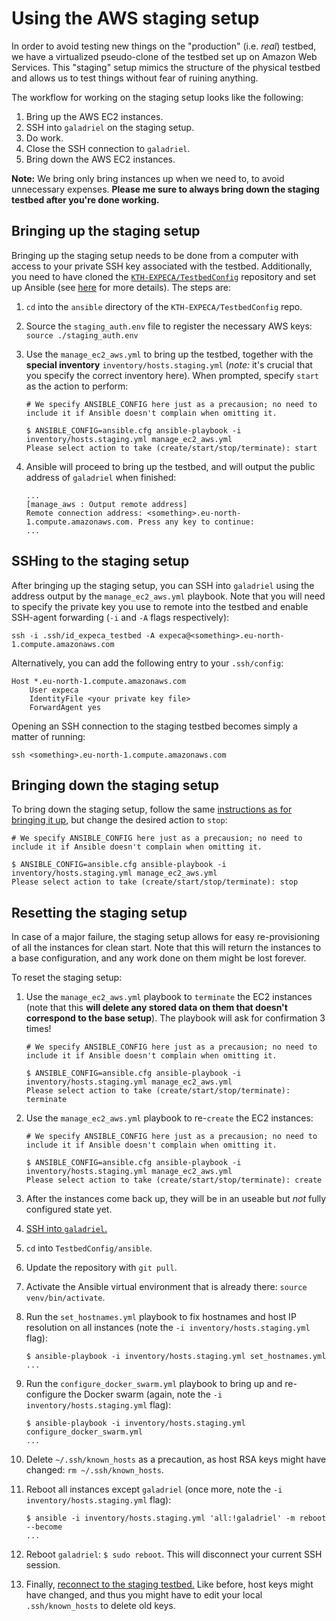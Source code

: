 # Using the AWS staging setup

In order to avoid testing new things on the "production" (i.e. *real*) testbed, we have a virtualized pseudo-clone of the testbed set up on Amazon Web Services.
This "staging" setup mimics the structure of the physical testbed and allows us to test things without fear of ruining anything.

The workflow for working on the staging setup looks like the following:

1. Bring up the AWS EC2 instances.
2. SSH into `galadriel` on the staging setup.
3. Do work.
4. Close the SSH connection to `galadriel`.
5. Bring down the AWS EC2 instances.

**Note:** We bring only bring instances up when we need to, to avoid unnecessary expenses.
**Please me sure to always bring down the staging testbed after you're done working.**

## Bringing up the staging setup

Bringing up the staging setup needs to be done from a computer with access to your private SSH key associated with the testbed.
Additionally, you need to have cloned the [`KTH-EXPECA/TestbedConfig`](http://github.com/KTH-EXPECA/TestbedConfig) repository and set up Ansible (see [here](/tutorials/ansible) for more details).
The steps are:

1. `cd` into the `ansible` directory of the `KTH-EXPECA/TestbedConfig` repo.
2. Source the `staging_auth.env` file to register the necessary AWS keys: `source ./staging_auth.env`
3. Use the `manage_ec2_aws.yml` to bring up the testbed, together with the **special inventory** `inventory/hosts.staging.yml` (*note:* it's crucial that you specify the correct inventory here).
   When prompted, specify `start` as the action to perform:

    ``` console
    # We specify ANSIBLE_CONFIG here just as a precausion; no need to include it if Ansible doesn't complain when omitting it.

    $ ANSIBLE_CONFIG=ansible.cfg ansible-playbook -i inventory/hosts.staging.yml manage_ec2_aws.yml 
    Please select action to take (create/start/stop/terminate): start
    ```

4. Ansible will proceed to bring up the testbed, and will output the public address of `galadriel` when finished:

    ``` text
    ...
    [manage_aws : Output remote address]
    Remote connection address: <something>.eu-north-1.compute.amazonaws.com. Press any key to continue:
    ...
    ```

## SSHing to the staging setup

After bringing up the staging setup, you can SSH into `galadriel` using the address output by the `manage_ec2_aws.yml` playbook.
Note that you will need to specify the private key you use to remote into the testbed and enable SSH-agent forwarding (`-i` and `-A` flags respectively):

``` console
ssh -i .ssh/id_expeca_testbed -A expeca@<something>.eu-north-1.compute.amazonaws.com
```

Alternatively, you can add the following entry to your `.ssh/config`:

```text
Host *.eu-north-1.compute.amazonaws.com
    User expeca
    IdentityFile <your private key file>
    ForwardAgent yes
```

Opening an SSH connection to the staging testbed becomes simply a matter of running:

```console
ssh <something>.eu-north-1.compute.amazonaws.com
```

## Bringing down the staging setup

To bring down the staging setup, follow the same [instructions as for bringing it up](#bringing-up-the-staging-setup), but change the desired action to `stop`:

``` console
# We specify ANSIBLE_CONFIG here just as a precausion; no need to include it if Ansible doesn't complain when omitting it.

$ ANSIBLE_CONFIG=ansible.cfg ansible-playbook -i inventory/hosts.staging.yml manage_ec2_aws.yml 
Please select action to take (create/start/stop/terminate): stop
```

## Resetting the staging setup

In case of a major failure, the staging setup allows for easy re-provisioning of all the instances for clean start.
Note that this will return the instances to a base configuration, and any work done on them might be lost forever.

To reset the staging setup:

1. Use the `manage_ec2_aws.yml` playbook to `terminate` the EC2 instances (note that this **will delete any stored data on them that doesn't correspond to the base setup**).
    The playbook will ask for confirmation 3 times!

    ``` console
    # We specify ANSIBLE_CONFIG here just as a precausion; no need to include it if Ansible doesn't complain when omitting it.

    $ ANSIBLE_CONFIG=ansible.cfg ansible-playbook -i inventory/hosts.staging.yml manage_ec2_aws.yml 
    Please select action to take (create/start/stop/terminate): terminate
    ```

2. Use the `manage_ec2_aws.yml` playbook to re-`create` the EC2 instances:
    
    ``` console
    # We specify ANSIBLE_CONFIG here just as a precausion; no need to include it if Ansible doesn't complain when omitting it.

    $ ANSIBLE_CONFIG=ansible.cfg ansible-playbook -i inventory/hosts.staging.yml manage_ec2_aws.yml 
    Please select action to take (create/start/stop/terminate): create
    ```

3. After the instances come back up, they will be in an useable but *not* fully configured state yet.
4. [SSH into `galadriel`.](#sshing-to-the-staging-setup)
5. `cd` into `TestbedConfig/ansible`.
6. Update the repository with `git pull`.
7. Activate the Ansible virtual environment that is already there: `source venv/bin/activate`.
8. Run the `set_hostnames.yml` playbook to fix hostnames and host IP resolution on all instances (note the `-i inventory/hosts.staging.yml` flag):

    ``` console
    $ ansible-playbook -i inventory/hosts.staging.yml set_hostnames.yml
    ...
    ```

9. Run the `configure_docker_swarm.yml` playbook to bring up and re-configure the Docker swarm (again, note the `-i inventory/hosts.staging.yml` flag):

    ``` console
    $ ansible-playbook -i inventory/hosts.staging.yml configure_docker_swarm.yml
    ...
    ```

10. Delete `~/.ssh/known_hosts` as a precaution, as host RSA keys might have changed: `rm ~/.ssh/known_hosts`.
11. Reboot all instances except `galadriel` (once more, note the `-i inventory/hosts.staging.yml` flag):

    ``` console
    $ ansible -i inventory/hosts.staging.yml 'all:!galadriel' -m reboot --become
    ...
    ```

12. Reboot `galadriel`: `$ sudo reboot`.
    This will disconnect your current SSH session.

13. Finally, [reconnect to the staging testbed.](#sshing-to-the-staging-setup)
    Like before, host keys might have changed, and thus you might have to edit your local `.ssh/known_hosts` to delete old keys.
